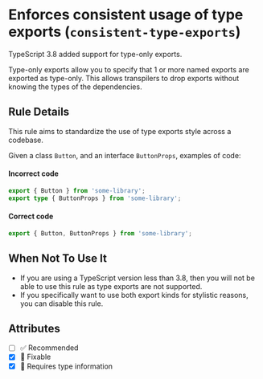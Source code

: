 # Enforces consistent usage of type exports (`consistent-type-exports`)

TypeScript 3.8 added support for type-only exports.

Type-only exports allow you to specify that 1 or more named exports are exported as type-only. This allows
transpilers to drop exports without knowing the types of the dependencies.

## Rule Details

This rule aims to standardize the use of type exports style across a codebase.

Given a class `Button`, and an interface `ButtonProps`, examples of code:

<!--tabs-->

#### Incorrect code

```ts
export { Button } from 'some-library';
export type { ButtonProps } from 'some-library';
```

#### Correct code

```ts
export { Button, ButtonProps } from 'some-library';
```

## When Not To Use It

- If you are using a TypeScript version less than 3.8, then you will not be able to use this rule as type exports are not supported.
- If you specifically want to use both export kinds for stylistic reasons, you can disable this rule.

## Attributes

- [ ] ✅ Recommended
- [x] 🔧 Fixable
- [x] 💭 Requires type information
